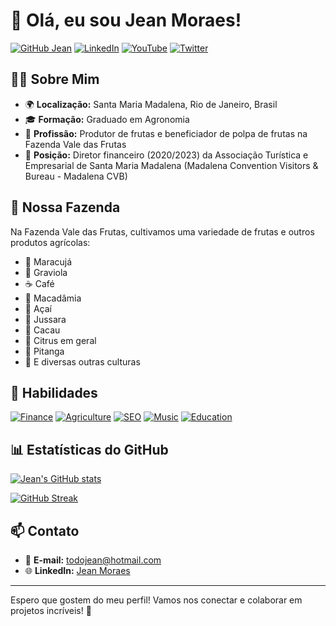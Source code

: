 
# 👋 Olá, eu sou Jean Moraes!

[![GitHub Jean](https://img.shields.io/github/followers/JeanMRocha?label=Follow&style=social)](https://github.com/JeanMRocha)
[![LinkedIn](https://img.shields.io/badge/LinkedIn-Jean%20Moraes%20Rocha-blue?logo=linkedin)](https://www.linkedin.com/in/jean-moraes-rocha)
[![YouTube](https://img.shields.io/youtube/channel/subscribers/UC1234567890?style=social)](https://www.youtube.com/channel/UC1234567890)
[![Twitter](https://img.shields.io/twitter/follow/jean_rocha?style=social)](https://twitter.com/jean_rocha)

## 🧑‍💻 Sobre Mim

- 🌍 **Localização:** Santa Maria Madalena, Rio de Janeiro, Brasil
- 🎓 **Formação:** Graduado em Agronomia
- 🌿 **Profissão:** Produtor de frutas e beneficiador de polpa de frutas na Fazenda Vale das Frutas
- 💼 **Posição:** Diretor financeiro (2020/2023) da Associação Turística e Empresarial de Santa Maria Madalena (Madalena Convention Visitors & Bureau - Madalena CVB)

## 🌾 Nossa Fazenda

Na Fazenda Vale das Frutas, cultivamos uma variedade de frutas e outros produtos agrícolas:
- 🍈 Maracujá
- 🍏 Graviola
- ☕ Café
- 🌰 Macadâmia
- 🥭 Açaí
- 🍒 Jussara
- 🍫 Cacau
- 🍊 Citrus em geral
- 🍒 Pitanga
- 🌿 E diversas outras culturas



## 🌟 Habilidades

[![Finance](https://img.shields.io/badge/Finance-Expert-brightgreen)]()
[![Agriculture](https://img.shields.io/badge/Agriculture-Professional-green)]()
[![SEO](https://img.shields.io/badge/SEO-Advanced-blue)]()
[![Music](https://img.shields.io/badge/Music-Composer-yellow)]()
[![Education](https://img.shields.io/badge/Education-Instructor-orange)]()

## 📊 Estatísticas do GitHub

[![Jean's GitHub stats](https://github-readme-stats.vercel.app/api?username=JeanMRocha&show_icons=true&theme=default)](https://github.com/JeanMRocha)

[![GitHub Streak](https://streak-stats.demolab.com?user=JeanMRocha&theme=default)](https://git.io/streak-stats)

## 📫 Contato

- 📧 **E-mail:** [todojean@hotmail.com](mailto:todojean@hotmail.com)
- 🌐 **LinkedIn:** [Jean Moraes](https://www.linkedin.com/in/jean-moraes-rocha-6a87a757/)

---

Espero que gostem do meu perfil! Vamos nos conectar e colaborar em projetos incríveis! 🚀

